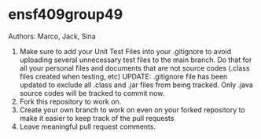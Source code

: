 # ensf409group49

Authors: Marco, Jack, Sina

1. Make sure to add your Unit Test Files into your .gitignore to avoid uploading several unnecessary test files to the main branch. 
   Do that for all your personal files and documents that are not source codes (.class files created when testing, etc)
UPDATE: .gitignore file has been updated to exclude all .class and .jar files from being tracked. Only .java source codes
   will be tracked to commit now.
2. Fork this repository to work on.
3. Create your own branch to work on even on your forked repository to make it easier to keep track of the pull requests
4. Leave meaningful pull request comments.
